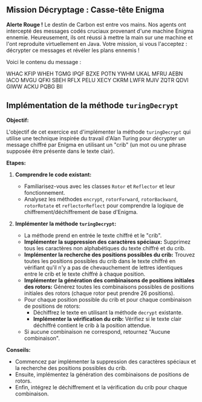 
## Mission Décryptage : Casse-tête Enigma

**Alerte Rouge !**  Le destin de Carbon est entre vos mains. Nos agents ont intercepté des messages codés cruciaux provenant d'une machine Enigma ennemie. Heureusement, ils ont réussi à mettre la main sur une machine et l'ont reproduite virtuellement en Java. Votre mission, si vous l'acceptez : décrypter ce messages et révéler les plans ennemis !

Voici le contenu du message : 

WHAC KFIP WHEH TGMG IPQF BZXE POTN YWHM UKAL MFRU AEBN IACO MVGU QFKI SBEH RFLX PELU XECY CKRM LWFR MJIV ZQTR QDVI GIWW ACKU PQBG BII


## Implémentation de la méthode `turingDecrypt`

**Objectif:**

L'objectif de cet exercice est d'implémenter la méthode `turingDecrypt` qui utilise une technique inspirée du travail d'Alan Turing pour décrypter un message chiffré par Enigma en utilisant un "crib" (un mot ou une phrase supposée être présente dans le texte clair).

**Etapes:**

1. **Comprendre le code existant:**
    - Familiarisez-vous avec les classes `Rotor` et `Reflector` et leur fonctionnement.
    - Analysez les méthodes `encrypt`, `rotorForward`, `rotorBackward`, `rotorRotate` et `reflectorReflect` pour comprendre la logique de chiffrement/déchiffrement de base d'Enigma.

2. **Implémenter la méthode `turingDecrypt`:**
    - La méthode prend en entrée le texte chiffré et le "crib".
    - **Implémenter la suppression des caractères spéciaux:** Supprimez tous les caractères non alphabétiques du texte chiffré et du crib.
    - **Implémenter la recherche des positions possibles du crib:** Trouvez toutes les positions possibles du crib dans le texte chiffré en vérifiant qu'il n'y a pas de chevauchement de lettres identiques entre le crib et le texte chiffré à chaque position.
    - **Implémenter la génération des combinaisons de positions initiales des rotors:** Générez toutes les combinaisons possibles de positions initiales des rotors (chaque rotor peut prendre 26 positions).
    - Pour chaque position possible du crib et pour chaque combinaison de positions de rotors:
        - Déchiffrez le texte en utilisant la méthode `decrypt` existante.
        - **Implémenter la vérification du crib:** Vérifiez si le texte clair déchiffré contient le crib à la position attendue.
    - Si aucune combinaison ne correspond, retournez "Aucune combinaison".

**Conseils:**

- Commencez par implémenter la suppression des caractères spéciaux et la recherche des positions possibles du crib.
- Ensuite, implémentez la génération des combinaisons de positions de rotors.
- Enfin, intégrez le déchiffrement et la vérification du crib pour chaque combinaison.


